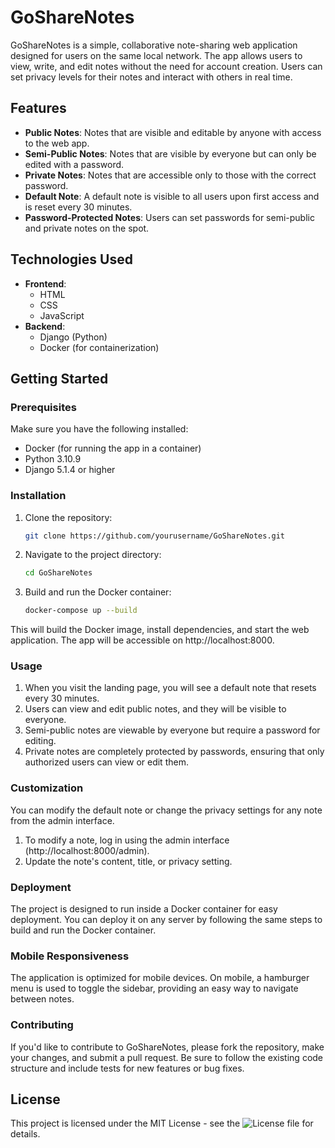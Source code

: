 # GoShareNotes

GoShareNotes is a simple, collaborative note-sharing web application designed for users on the same local network. The app allows users to view, write, and edit notes without the need for account creation. Users can set privacy levels for their notes and interact with others in real time.

## Features

- **Public Notes**: Notes that are visible and editable by anyone with access to the web app.
- **Semi-Public Notes**: Notes that are visible by everyone but can only be edited with a password.
- **Private Notes**: Notes that are accessible only to those with the correct password.
- **Default Note**: A default note is visible to all users upon first access and is reset every 30 minutes.
- **Password-Protected Notes**: Users can set passwords for semi-public and private notes on the spot.

## Technologies Used

- **Frontend**: 
  - HTML
  - CSS
  - JavaScript
- **Backend**:
  - Django (Python)
  - Docker (for containerization)

## Getting Started

### Prerequisites

Make sure you have the following installed:

- Docker (for running the app in a container)
- Python 3.10.9
- Django 5.1.4 or higher

### Installation

1. Clone the repository:

   ```bash
   git clone https://github.com/yourusername/GoShareNotes.git
2. Navigate to the project directory:
   ```bash
   cd GoShareNotes
3. Build and run the Docker container:
   ```bash
   docker-compose up --build
This will build the Docker image, install dependencies, and start the web application. The app will be accessible on http://localhost:8000.

### Usage
1. When you visit the landing page, you will see a default note that resets every 30 minutes.
2. Users can view and edit public notes, and they will be visible to everyone.
3. Semi-public notes are viewable by everyone but require a password for editing.
4. Private notes are completely protected by passwords, ensuring that only authorized users can view or edit them.

### Customization
You can modify the default note or change the privacy settings for any note from the admin interface.

1. To modify a note, log in using the admin interface (http://localhost:8000/admin).
2. Update the note's content, title, or privacy setting.

### Deployment
The project is designed to run inside a Docker container for easy deployment. You can deploy it on any server by following the same steps to build and run the Docker container.

### Mobile Responsiveness
The application is optimized for mobile devices. On mobile, a hamburger menu is used to toggle the sidebar, providing an easy way to navigate between notes.

### Contributing
If you'd like to contribute to GoShareNotes, please fork the repository, make your changes, and submit a pull request. Be sure to follow the existing code structure and include tests for new features or bug fixes.

## License

This project is licensed under the MIT License - see the ![License](https://img.shields.io/badge/license-MIT-blue.svg) file for details.